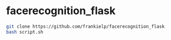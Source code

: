 # facerecognition_flask
 
```bash
git clone https://github.com/frankielp/facerecognition_flask
bash script.sh
```
